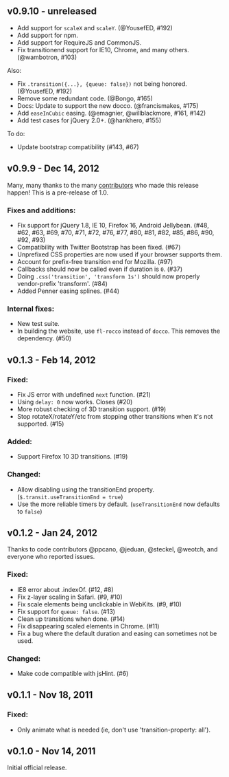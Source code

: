 ## v0.9.10 - unreleased

 * Add support for `scaleX` and `scaleY`. (@YousefED, #192)
 * Add support for npm.
 * Add support for RequireJS and CommonJS.
 * Fix transitionend support for IE10, Chrome, and many others. (@wambotron, #103)

Also:

 * Fix `.transition({...}, {queue: false})` not being honored. (@YousefED, #192)
 * Remove some redundant code. (@Bongo, #165)
 * Docs: Update to support the new docco. (@francismakes, #175)
 * Add `easeInCubic` easing. (@emagnier, @willblackmore, #161, #142)
 * Add test cases for jQuery 2.0+. (@hankhero, #155)

To do:

 * Update bootstrap compatibility (#143, #67)

## v0.9.9 - Dec 14, 2012

Many, many thanks to the many [contributors] who made this release happen! This 
is a pre-release of 1.0.

### Fixes and additions:

  * Fix support for jQuery 1.8, IE 10, Firefox 16, Android Jellybean.
  (#48, #62, #63, #69, #70, #71, #72, #76, #77, #80, #81, #82, #85, #86, #90, #92, #93)
  * Compatibility with Twitter Bootstrap has been fixed. (#67)
  * Unprefixed CSS properties are now used if your browser supports them.
  * Account for prefix-free transition end for Mozilla. (#97)
  * Callbacks should now be called even if duration is `0`. (#37)
  * Doing `.css('transition', 'transform 1s')` should now properly vendor-prefix 'transform'. (#84)
  * Added Penner easing splines. (#44)

### Internal fixes:

  * New test suite.
  * In building the website, use `fl-rocco` instead of `docco`. This removes the dependency. (#50)

## v0.1.3 - Feb 14, 2012

### Fixed:
  * Fix JS error with undefined `next` function. (#21)
  * Using `delay: 0` now works. Closes (#20)
  * More robust checking of 3D transition support. (#19)
  * Stop rotateX/rotateY/etc from stopping other transitions when it's not
    supported.  (#15)

### Added:
  * Support Firefox 10 3D transitions. (#19)

### Changed:
  * Allow disabling using the transitionEnd property.
  (`$.transit.useTransitionEnd = true`)
  * Use the more reliable timers by default. (`useTransitionEnd` now defaults to
      `false`)

## v0.1.2 - Jan 24, 2012

Thanks to code contributors @ppcano, @jeduan, @steckel, @weotch, and everyone 
who reported issues.

### Fixed:
  * IE8 error about .indexOf. (#12, #8)
  * Fix z-layer scaling in Safari. (#9, #10)
  * Fix scale elements being unclickable in WebKits. (#9, #10)
  * Fix support for `queue: false`. (#13)
  * Clean up transitions when done. (#14)
  * Fix disappearing scaled elements in Chrome. (#11)
  * Fix a bug where the default duration and easing can sometimes not be used.

### Changed:
  * Make code compatible with jsHint. (#6)

## v0.1.1 - Nov 18, 2011

### Fixed:
  * Only animate what is needed (ie, don't use 'transition-property: all').

## v0.1.0 - Nov 14, 2011

Initial official release.

[contributors]: https://github.com/rstacruz/jquery.transit/contributors
